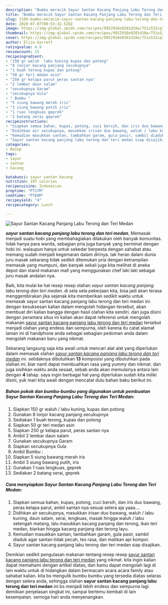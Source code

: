 ```yaml
---
description: "Bumbu meracik Sayur Santan Kacang Panjang Labu Terong dan Teri Medan Lezat"
title: "Bumbu meracik Sayur Santan Kacang Panjang Labu Terong dan Teri Medan Lezat"
slug: 1109-bumbu-meracik-sayur-santan-kacang-panjang-labu-terong-dan-teri-medan-lezat
date: 2020-07-07T00:53:32.528Z
image: https://img-global.cpcdn.com/recipes/9952916e9201d18e/751x532cq70/sayur-santan-kacang-panjang-labu-terong-dan-teri-medan-foto-resep-utama.jpg
thumbnail: https://img-global.cpcdn.com/recipes/9952916e9201d18e/751x532cq70/sayur-santan-kacang-panjang-labu-terong-dan-teri-medan-foto-resep-utama.jpg
cover: https://img-global.cpcdn.com/recipes/9952916e9201d18e/751x532cq70/sayur-santan-kacang-panjang-labu-terong-dan-teri-medan-foto-resep-utama.jpg
author: Eliza Garrett
ratingvalue: 4.9
reviewcount: 15
recipeingredient:
- "150 gr waluh  labu kuning kupas dan potong"
- "8 lonjor kacang panjang secukupnya"
- "1 buah terong kupas dan potong"
- "50 gr teri medan asin"
- "250 gr kelapa parut peras santan nya"
- "2 lembar daun salam"
- "secukupnya Garam"
- "secukupnya Gula"
- " Bumbu "
- "5 siung bawang merah iris"
- "3 siung bawang putih iris"
- "1 ruas lengkuas geprek"
- "2 batang serai geprek"
recipeinstructions:
- "Siapkan semua bahan, kupas, potong, cuci bersih, dan iris duo bawang, peras kelapa parut, ambil santan nya sesuai selera aja yaaa...."
- "Didihkan air secukupnya, masukkan irisan duo bawang, waluh / labu kuning, daun salam, serai, lengkuas, masak hingga waluh / labu setengah matang, lalu masukkan kacang panjang dan terong, ikan teri medan, biarkan hingga kacang panjang dan terong layu."
- "Kemudian masukkan santan, tambahkan garam, gula pasir, sambil diaduk agar santan tidak pecah, tes rasa, dan matikan api kompor."
- "Sayur santan kacang panjang labu terong dan teri medan siap disajikan."
categories:
- Resep
tags:
- sayur
- santan
- kacang

katakunci: sayur santan kacang 
nutrition: 197 calories
recipecuisine: Indonesian
preptime: "PT17M"
cooktime: "PT60M"
recipeyield: "4"
recipecategory: Lunch

---
```



![Sayur Santan Kacang Panjang Labu Terong dan Teri Medan](https://img-global.cpcdn.com/recipes/9952916e9201d18e/751x532cq70/sayur-santan-kacang-panjang-labu-terong-dan-teri-medan-foto-resep-utama.jpg)

<b><i>sayur santan kacang panjang labu terong dan teri medan</i></b>, Memasak menjadi suatu hobi yang membahagiakan dilakukan oleh banyak komunitas. tidak hanya para wanita, sebagian pria juga banyak yang berminat dengan hobi ini. walaupun hanya untuk sekedar berpesta dengan sahabat atau memang sudah menjadi kegemaran dalam dirinya. tak heran dalam dunia juru masak sekarang tidak sedikit ditemukan pria dengan ketrampilan memasak yang mumpuni, dan banyak sekali juga kita melihat di aneka depot dan stand makanan mall yang menggunakan chef laki laki sebagai juru masak andalan nya.



Baik, kita mulai ke hal resep resep olahan <i>sayur santan kacang panjang labu terong dan teri medan</i>. di sela sela pekerjaan kita, bisa jadi akan terasa menggembirakan jika sejenak kita memberikan sedikit waktu untuk memasak sayur santan kacang panjang labu terong dan teri medan ini. dengan kesuksesan kalian dalam mengolah hidangan tersebut, akan membuat diri kalian bangga dengan hasil olahan kita sendiri. dan juga disini dengan perantara situs ini kalian akan dapat referensi untuk mengolah makanan <u>sayur santan kacang panjang labu terong dan teri medan</u> tersebut menjadi olahan yang endess dan sempurna, oleh karena itu catat alamat laman ini di handphone anda sebagai sebagian pedoman anda dalam mengolah makanan baru yang nikmat.


Sekarang langsung saja kita awali untuk mencari alat alat yang diperlukan dalam memasak olahan <u><i>sayur santan kacang panjang labu terong dan teri medan</i></u> ini. setidaknya dibutuhkan <b>13</b> komposisi yang dibutuhkan pada olahan ini. biar nanti dapat membuahkan rasa yang yummy dan nikmat. dan juga sisihkan waktu anda sesaat, sebab anda akan memulainya antara lain dengan <b>4</b> tahap. saya ingin berbagai hal yang diperlukan sudah kita miliki disini, yuk mari kita awali dengan mencatat dulu bahan baku berikut ini.

<!--inarticleads1-->

##### Bahan pokok dan bumbu-bumbu yang digunakan untuk pembuatan Sayur Santan Kacang Panjang Labu Terong dan Teri Medan:

1. Siapkan 150 gr waluh / labu kuning, kupas dan potong
1. Gunakan 8 lonjor kacang panjang secukupnya
1. Sediakan 1 buah terong, kupas dan potong
1. Siapkan 50 gr teri medan asin
1. Siapkan 250 gr kelapa parut, peras santan nya
1. Ambil 2 lembar daun salam
1. Gunakan secukupnya Garam
1. Siapkan secukupnya Gula
1. Ambil  Bumbu :
1. Siapkan 5 siung bawang merah iris
1. Ambil 3 siung bawang putih, iris
1. Gunakan 1 ruas lengkuas, geprek
1. Sediakan 2 batang serai, geprek




<!--inarticleads2-->

##### Cara menyiapkan Sayur Santan Kacang Panjang Labu Terong dan Teri Medan:

1. Siapkan semua bahan, kupas, potong, cuci bersih, dan iris duo bawang, peras kelapa parut, ambil santan nya sesuai selera aja yaaa....
1. Didihkan air secukupnya, masukkan irisan duo bawang, waluh / labu kuning, daun salam, serai, lengkuas, masak hingga waluh / labu setengah matang, lalu masukkan kacang panjang dan terong, ikan teri medan, biarkan hingga kacang panjang dan terong layu.
1. Kemudian masukkan santan, tambahkan garam, gula pasir, sambil diaduk agar santan tidak pecah, tes rasa, dan matikan api kompor.
1. Sayur santan kacang panjang labu terong dan teri medan siap disajikan.




Demikian sedikit pengulasan makanan tentang resep resep <u>sayur santan kacang panjang labu terong dan teri medan</u> yang nikmat. kita ingin kalian dapat memahami dengan artikel diatas, dan kamu dapat mengolah lagi di lain waktu untuk di hidangkan dalam bermacam acara acara family atau sahabat kalian. kita bs mengulik bumbu bumbu yang tersedia diatas selaras dengan selera anda, sehingga olahan <b>sayur santan kacang panjang labu terong dan teri medan</b> ini bs menjadi lebih endess dan sempurna lagi. demikian penjelasan singkat ini, sampai bertemu kembali di lain kesempatan. semoga hari anda menyenangkan.
